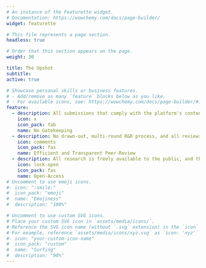 ```yaml
---
# An instance of the Featurette widget.
# Documentation: https://wowchemy.com/docs/page-builder/
widget: featurette

# This file represents a page section.
headless: true

# Order that this section appears on the page.
weight: 30

title: The Upshot
subtitle:
active: true

# Showcase personal skills or business features.
# - Add/remove as many `feature` blocks below as you like.
# - For available icons, see: https://wowchemy.com/docs/page-builder/#icons
feature:
  - description: All submissions that comply with the platform's content policies are accepted for publication after peer review.
    icon: x
    icon_pack: fab
    name: No Gatekeeping
  - description: No drawn-out, multi-round R&R process, and all reviews are signed and publicly available.
    icon: comments
    icon_pack: fas
    name: Efficient and Transparent Peer-Review
  - description: All research is freely available to the public, and there are no publication fees.
    icon: lock-open
    icon_pack: fas
    name: Open-Access
# Uncomment to use emoji icons.
#- icon: ":smile:"
#  icon_pack: "emoji"
#  name: "Emojiness"
#  description: "100%"

# Uncomment to use custom SVG icons.
# Place your custom SVG icon in `assets/media/icons/`.
# Reference the SVG icon name (without `.svg` extension) in the `icon` field.
# For example, reference `assets/media/icons/xyz.svg` as `icon: 'xyz'`
#- icon: "your-custom-icon-name"
#  icon_pack: "custom"
#  name: "Surfing"
#  description: "90%"
---
```

